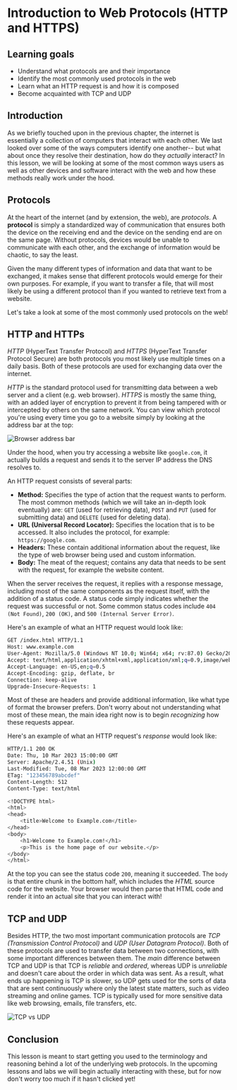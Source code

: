 # Introduction to Web Protocols (HTTP and HTTPS)

## Learning goals

- Understand what protocols are and their importance
- Identify the most commonly used protocols in the web
- Learn what an HTTP request is and how it is composed
- Become acquainted with TCP and UDP

## Introduction

As we briefly touched upon in the previous chapter, the internet is essentially a collection of computers that interact with each other. We last looked over some of the ways computers identify one another-- but what about once they resolve their destination, how do they *actually* interact? In this lesson, we will be looking at some of the most common ways users as well as other devices and software interact with the web and how these methods really work under the hood.

## Protocols

At the heart of the internet (and by extension, the web), are *protocols*. A **protocol** is simply a standardized way of communication that ensures both the device on the receiving end and the device on the sending end are on the same page. Without protocols, devices would be unable to communicate with each other, and the exchange of information would be chaotic, to say the least.

Given the many different types of information and data that want to be exchanged, it makes sense that different protocols would emerge for their own purposes. For example, if you want to transfer a file, that will most likely be using a different protocol than if you wanted to retrieve text from a website.

Let's take a look at some of the most commonly used protocols on the web!

## HTTP and HTTPs

*HTTP* (HyperText Transfer Protocol) and *HTTPS* (HyperText Transfer Protocol Secure) are both protocols you most likely use multiple times on a daily basis. Both of these protocols are used for exchanging data over the internet.

*HTTP* is the standard protocol used for transmitting data between a web server and a client (e.g. web browser). *HTTPS* is mostly the same thing, with an added layer of encryption to prevent it from being tampered with or intercepted by others on the same network. You can view which protocol you're using every time you go to a website simply by looking at the address bar at the top:

![Browser address bar](https://curriculum-content.s3.amazonaws.com/6685/devops-m1-web-networking-protocols/browser.jpg)

Under the hood, when you try accessing a website like `google.com`, it actually builds a request and sends it to the server IP address the DNS resolves to. 

An HTTP request consists of several parts:

- **Method:** Specifies the type of action that the request wants to perform. The most common methods (which we will take an in-depth look eventually) are: `GET` (used for retrieving data), `POST` and `PUT` (used for submitting data) and `DELETE` (used for deleting data).
- **URL (Universal Record Locator):** Specifies the location that is to be accessed. It also includes the protocol, for example: `https://google.com`.
- **Headers:** These contain additional information about the request, like the type of web browser being used and custom information.
- **Body:** The meat of the request; contains any data that needs to be sent with the request, for example the website content.

When the server receives the request, it replies with a response message, including most of the same components as the request itself, with the addition of a status code. A status code simply indicates whether the request was successful or not. Some common status codes include `404 (Not Found)`, `200 (OK)`, and `500 (Internal Server Error)`.

Here's an example of what an HTTP request would look like:

```bash
GET /index.html HTTP/1.1
Host: www.example.com
User-Agent: Mozilla/5.0 (Windows NT 10.0; Win64; x64; rv:87.0) Gecko/20100101 Firefox/87.0
Accept: text/html,application/xhtml+xml,application/xml;q=0.9,image/webp,*/*;q=0.8
Accept-Language: en-US,en;q=0.5
Accept-Encoding: gzip, deflate, br
Connection: keep-alive
Upgrade-Insecure-Requests: 1
```

Most of these are headers and provide additional information, like what type of format the browser prefers. Don't worry about not understanding what most of these mean, the main idea right now is to begin *recognizing* how these requests appear.

Here's an example of what an HTTP request's *response* would look like:

```bash
HTTP/1.1 200 OK
Date: Thu, 10 Mar 2023 15:00:00 GMT
Server: Apache/2.4.51 (Unix)
Last-Modified: Tue, 08 Mar 2023 12:00:00 GMT
ETag: "123456789abcdef"
Content-Length: 512
Content-Type: text/html

<!DOCTYPE html>
<html>
<head>
    <title>Welcome to Example.com</title>
</head>
<body>
    <h1>Welcome to Example.com!</h1>
    <p>This is the home page of our website.</p>
</body>
</html>
```

At the top you can see the status code `200`, meaning it succeeded. The `body` is that entire chunk in the bottom half, which includes the *HTML* source code for the website. Your browser would then parse that HTML code and render it into an actual site that you can interact with!

## TCP and UDP

Besides HTTP, the two most important communication protocols are *TCP (Transmission Control Protocol)* and *UDP (User Datagram Protocol)*. Both of these protocols are used to transfer data between two connections, with some important differences between them.
The *main* difference between TCP and UDP is that TCP is *reliable* and *ordered*, whereas UDP is *unreliable* and doesn't care about the order in which data was sent. As a result, what ends up happening is TCP is slower, so UDP gets used for the sorts of data that are sent continuously where only the latest state matters, such as video streaming and online games. TCP is typically used for more sensitive data like web browsing, emails, file transfers, etc.  

![TCP vs UDP](https://curriculum-content.s3.amazonaws.com/6685/devops-m1-web-networking-protocols/udp-and-tcp-comparison.jpg)

## Conclusion

This lesson is meant to start getting you used to the terminology and reasoning behind a lot of the underlying web protocols. In the upcoming lessons and labs we will begin actually interacting with these, but for now don't worry too much if it hasn't clicked yet!